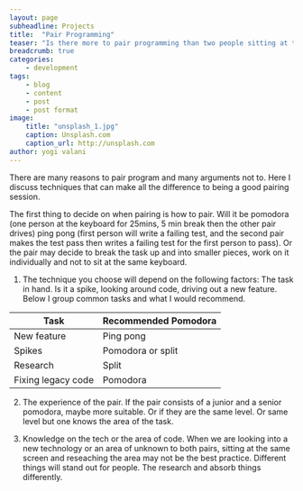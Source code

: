 ```yaml
---
layout: page
subheadline: Projects
title:  "Pair Programming"
teaser: "Is there more to pair programming than two people sitting at the same keyboard? What makes a good pairing session"
breadcrumb: true
categories:
    - development
tags:
    - blog
    - content
    - post
    - post format
image:
    title: "unsplash_1.jpg"
    caption: Unsplash.com
    caption_url: http://unsplash.com
author: yogi valani
---
```


There are many reasons to pair program and many arguments not to. Here I discuss techniques that can make all the difference to being a good pairing session. 

The first thing to decide on when pairing is how to pair. Will it be pomodora (one person at the keyboard for 25mins, 5 min break then the other pair drives) ping pong (first person will write a failing test, and the second pair makes the test pass then writes a failing test for the first person to pass). 
Or the pair may decide to break the task up and into smaller pieces, work on it individually and not to sit at the same keyboard. 

1.  The technique you choose will depend on the following factors:
The task in hand. Is it a spike, looking around code, driving out a new feature. Below I group common tasks and what I would recommend. 


|Task|Recommended Pomodora|
|---|---|
|New feature|Ping pong|
|Spikes|Pomodora or split|
|Research|Split|
|Fixing legacy code|Pomodora|


2. The experience of the pair. If the pair consists of a junior and a senior pomodora, maybe more suitable. Or if they are the same level. Or same level but one knows the area of the task. 

3. Knowledge on the tech or the area of code. When we are looking into a new technology or an area of unknown to both pairs, sitting at the same screen and reseaching the area may not be the best practice. Different things will stand out for people. The research and absorb things differently. 


